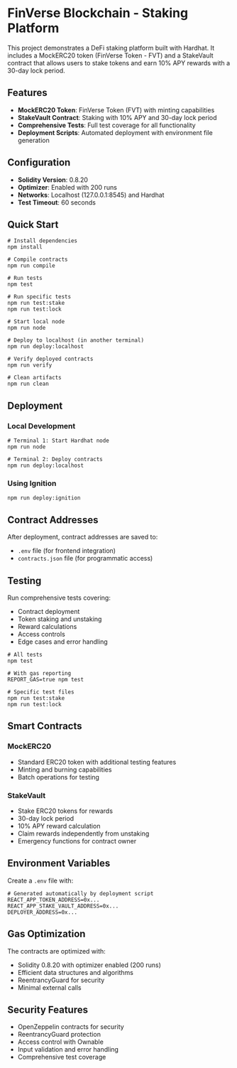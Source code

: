 # FinVerse Blockchain - Staking Platform

This project demonstrates a DeFi staking platform built with Hardhat. It includes a MockERC20 token (FinVerse Token - FVT) and a StakeVault contract that allows users to stake tokens and earn 10% APY rewards with a 30-day lock period.

## Features

- **MockERC20 Token**: FinVerse Token (FVT) with minting capabilities
- **StakeVault Contract**: Staking with 10% APY and 30-day lock period
- **Comprehensive Tests**: Full test coverage for all functionality
- **Deployment Scripts**: Automated deployment with environment file generation

## Configuration

- **Solidity Version**: 0.8.20
- **Optimizer**: Enabled with 200 runs
- **Networks**: Localhost (127.0.0.1:8545) and Hardhat
- **Test Timeout**: 60 seconds

## Quick Start

```shell
# Install dependencies
npm install

# Compile contracts
npm run compile

# Run tests
npm test

# Run specific tests
npm run test:stake
npm run test:lock

# Start local node
npm run node

# Deploy to localhost (in another terminal)
npm run deploy:localhost

# Verify deployed contracts
npm run verify

# Clean artifacts
npm run clean
```

## Deployment

### Local Development
```shell
# Terminal 1: Start Hardhat node
npm run node

# Terminal 2: Deploy contracts
npm run deploy:localhost
```

### Using Ignition
```shell
npm run deploy:ignition
```

## Contract Addresses

After deployment, contract addresses are saved to:
- `.env` file (for frontend integration)
- `contracts.json` file (for programmatic access)

## Testing

Run comprehensive tests covering:
- Contract deployment
- Token staking and unstaking
- Reward calculations
- Access controls
- Edge cases and error handling

```shell
# All tests
npm test

# With gas reporting
REPORT_GAS=true npm test

# Specific test files
npm run test:stake
npm run test:lock
```

## Smart Contracts

### MockERC20
- Standard ERC20 token with additional testing features
- Minting and burning capabilities
- Batch operations for testing

### StakeVault
- Stake ERC20 tokens for rewards
- 30-day lock period
- 10% APY reward calculation
- Claim rewards independently from unstaking
- Emergency functions for contract owner

## Environment Variables

Create a `.env` file with:
```env
# Generated automatically by deployment script
REACT_APP_TOKEN_ADDRESS=0x...
REACT_APP_STAKE_VAULT_ADDRESS=0x...
DEPLOYER_ADDRESS=0x...
```

## Gas Optimization

The contracts are optimized with:
- Solidity 0.8.20 with optimizer enabled (200 runs)
- Efficient data structures and algorithms
- ReentrancyGuard for security
- Minimal external calls

## Security Features

- OpenZeppelin contracts for security
- ReentrancyGuard protection
- Access control with Ownable
- Input validation and error handling
- Comprehensive test coverage
